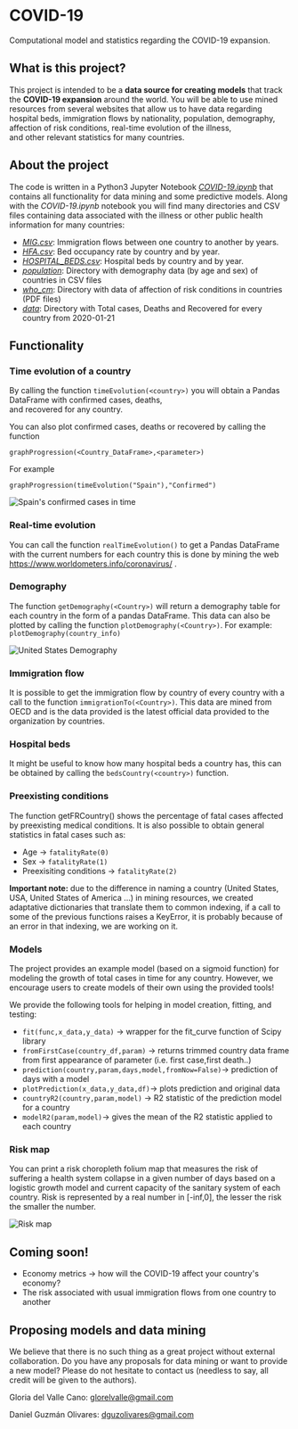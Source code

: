 # COVID-19
Computational model and statistics regarding the COVID-19 expansion.
## What is this project?
This project is intended to be a **data source for creating models** that track the **COVID-19 expansion** around the world.
You will be able to use mined resources from several websites that allow us to have data regarding hospital beds, 
immigration flows by nationality, population, demography, affection of risk conditions, real-time evolution of the illness,  
and other relevant statistics for many countries.
## About the project
The code is written in a Python3 Jupyter Notebook [_COVID-19.ipynb_](COVID-19.ipynb) that contains all functionality for data mining
and some predictive models.
Along with the _COVID-19.ipynb_ notebook you will find many directories and CSV files containing data associated with the illness or
other public health information for many countries:

* [_MIG.csv_](MIG.csv): Immigration flows between one country to another by years.
* [_HFA.csv_](HFA.csv): Bed occupancy rate by country and by year.
* [_HOSPITAL_BEDS.csv_](HOSPITAL_BEDS.csv): Hospital beds by country and by year.
* [_population_](population): Directory with demography data (by age and sex) of countries in CSV files
* [_who_cm_](who_cm): Directory with data of affection of risk conditions in countries (PDF files)
* [_data_](data): Directory with Total cases, Deaths and Recovered for every country from 2020-01-21

## Functionality 

### Time evolution of a country

By calling the function ```timeEvolution(<country>)``` you will obtain a Pandas DataFrame with confirmed cases, deaths,  
and recovered for any country.

You can also plot confirmed cases, deaths or recovered by calling the function 

``` graphProgression(<Country_DataFrame>,<parameter>) ```

For example 

``` graphProgression(timeEvolution("Spain"),"Confirmed") ```

![Spain's confirmed cases in time](https://github.com/DanielGuzmanOlivares/COVID-19/blob/master/imgs/Spain_evolution.png?raw=true)

### Real-time evolution

You can call the function ```realTimeEvolution()``` to get a Pandas DataFrame with the current numbers for each country
this is done by mining the web https://www.worldometers.info/coronavirus/ .

### Demography 

The function ```getDemography(<Country>)``` will return a demography table for each country in the form of a pandas DataFrame.
This data can also be plotted by calling the function ```plotDemography(<Country>)```.
For example:
```plotDemography(country_info)```

![United States Demography](https://github.com/DanielGuzmanOlivares/COVID-19/blob/master/imgs/United_States_demography.png?raw=true)

### Immigration flow

It is possible to get the immigration flow by country of every country with a call to the function ```immigrationTo(<Country>)```.
This data are mined from OECD and is the data provided is the latest official data provided to the organization by countries.

### Hospital beds

It might be useful to know how many hospital beds a country has, this can be obtained by calling the ```bedsCountry(<country>)```
function.

### Preexisting conditions

The function getFRCountry(<country>) shows the percentage of fatal cases affected by preexisting medical conditions.
It is also possible to obtain general statistics in fatal cases such as:
* Age -> ```fatalityRate(0) ```
* Sex -> ```fatalityRate(1) ```
* Preexisiting conditions -> ```fatalityRate(2) ```

__Important note:__ due to the difference in naming a country (United States, USA, United States of America ...) in
                    mining resources, we created adaptative dictionaries that translate them to common indexing, if a call
                    to some of the previous functions raises a KeyError, it is probably because of an error in that indexing,
                    we are working on it.
  
### Models

The project provides an example model (based on a sigmoid function) for modeling the growth of total cases in time for any country.
However, we encourage users to create models of their own using the provided tools! 

We provide the following tools for helping in model creation, fitting, and testing:

* ```fit(func,x_data,y_data)``` -> wrapper for the fit_curve function of Scipy library
* ```fromFirstCase(country_df,param)``` -> returns trimmed country data frame from first appearance of parameter (i.e. first case,first death..)
* ```prediction(country,param,days,model,fromNow=False)```-> prediction of <days> days with a model
* ```plotPrediction(x_data,y_data,df)```-> plots prediction and original data
* ```countryR2(country,param,model)``` -> R2 statistic of the prediction model for a country
* ```modelR2(param,model)```-> gives the mean of the R2 statistic applied to each country

### Risk map
You can print a risk choropleth folium map that measures the risk of suffering a health system collapse in a given number of
days based on a logistic growth model and current capacity of the sanitary system of each country.
Risk is represented by a real number in [-inf,0], the lesser the risk the smaller the number.

![Risk map](https://github.com/DanielGuzmanOlivares/COVID-19/blob/master/imgs/Risk_map.png?raw=true)

## Coming soon!

* Economy metrics -> how will the COVID-19 affect your country's economy?
* The risk associated with usual immigration flows from one country to another

## Proposing models and data mining

We believe that there is no such thing as a great project without external collaboration. Do you have any proposals for data mining
or want to provide a new model? Please do not hesitate to contact us (needless to say, all credit will be given to the authors).

Gloria del Valle Cano: glorelvalle@gmail.com

Daniel Guzmán Olivares: dguzolivares@gmail.com

